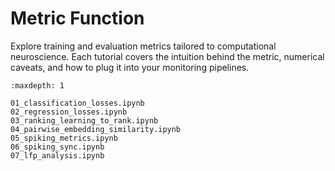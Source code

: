 # Metric Function

Explore training and evaluation metrics tailored to computational neuroscience. Each tutorial covers the intuition behind the metric, numerical caveats, and how to plug it into your monitoring pipelines.

```{toctree}
:maxdepth: 1

01_classification_losses.ipynb
02_regression_losses.ipynb
03_ranking_learning_to_rank.ipynb
04_pairwise_embedding_similarity.ipynb
05_spiking_metrics.ipynb
06_spiking_sync.ipynb
07_lfp_analysis.ipynb
```
